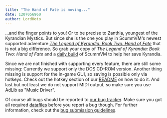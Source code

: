```yaml
---
title: "The Hand of Fate is moving..."
date: 1207056960
author: LordHoto
---
```


...and the finger points to you! Or to be precise to Zanthia, youngest of the Kyrandian Mystics. But since she is the one you play in ScummVM's newest supported adventure [*The Legend of Kyrandia: Book Two: Hand of Fate*](http://wiki.scummvm.org/index.php/The_Legend_of_Kyrandia:_Book_Two:_Hand_of_Fate) that is not a big difference. So grab your copy of *The Legend of Kyrandia: Book Two: Hand of Fate* and a [daily build](/downloads/#daily) of ScummVM to help her save Kyrandia.

Since we are not finished with supporting every feature, there are still some missing: Currently we support only the DOS CD-ROM version. Another thing missing is support for the in-game GUI, so saving is possible only via hotkeys. Check out the hotkey section of our [README](http://scummvm.svn.sourceforge.net/viewvc/scummvm/scummvm/trunk/README?view=markup) on how to do it. And last but not least we do not support MIDI output, so make sure you use AdLib as "Music Driver".

Of course all bugs should be reported to [our bug tracker](http://bugs.scummvm.org/). Make sure you got all required [datafiles](http://wiki.scummvm.org/index.php/Datafiles#Legend_of_Kyrandia.2C_The:_Hand_of_Fate) before you report a bug though. For further information, check out the [bug submission guidelines](/faq/#question.report-bugs).
